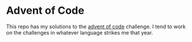 # Advent of Code

This repo has my solutions to the [advent of code](https://adventofcode.com) challenge.
I tend to work on the challenges in whatever language strikes me that year.
